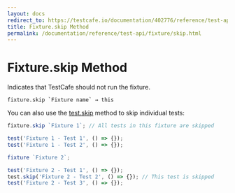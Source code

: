 ```yaml
---
layout: docs
redirect_to: https://testcafe.io/documentation/402776/reference/test-api/fixture/skip
title: Fixture.skip Method
permalink: /documentation/reference/test-api/fixture/skip.html
---
```

# Fixture.skip Method

Indicates that TestCafe should not run the fixture.

```text
fixture.skip `Fixture name` → this
```

You can also use the [test.skip](../test/skip.md) method to skip individual tests:

```js
fixture.skip `Fixture 1`; // All tests in this fixture are skipped

test('Fixture 1 - Test 1', () => {});
test('Fixture 1 - Test 2', () => {});

fixture `Fixture 2`;

test('Fixture 2 - Test 1', () => {});
test.skip('Fixture 2 - Test 2', () => {}); // This test is skipped
test('Fixture 2 - Test 3', () => {});
```
